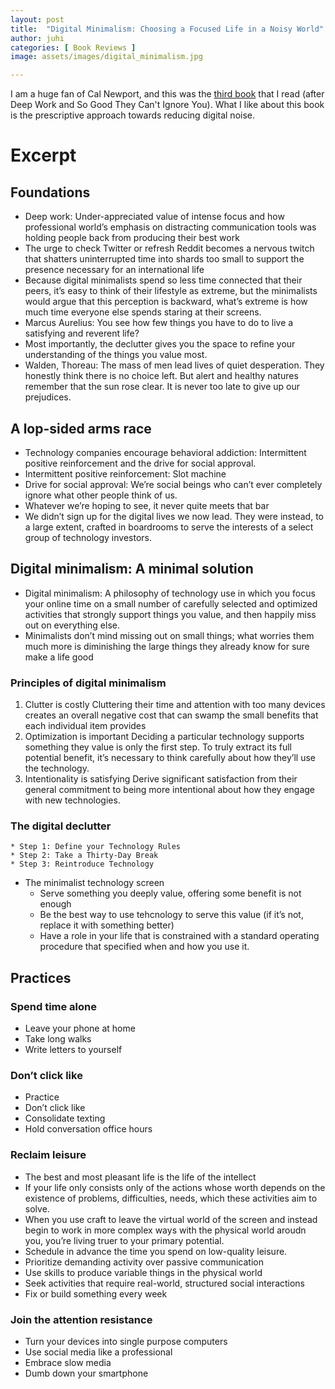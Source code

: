 ```yaml
---
layout: post
title:  "Digital Minimalism: Choosing a Focused Life in a Noisy World"
author: juhi
categories: [ Book Reviews ]
image: assets/images/digital_minimalism.jpg

---
```


I am a huge fan of Cal Newport, and this was the [third book](https://www.goodreads.com/book/show/40672036-digital-minimalism) that I read (after Deep Work and So Good They Can't Ignore You). What I like about this book is the prescriptive approach towards reducing digital noise.

# Excerpt
## Foundations
* Deep work: Under-appreciated value of intense focus and how professional world’s emphasis on distracting communication tools was holding people back from producing their best work
* The urge to check Twitter or refresh Reddit becomes a nervous twitch that shatters uninterrupted time into shards too small to support the presence necessary for an international life
* Because digital minimalists spend so less time connected that their peers, it’s easy to think of their lifestyle as extreme, but the minimalists would argue that this perception is backward, what’s extreme is how much time everyone else spends staring at their screens.
* Marcus Aurelius: You see how few things you have to do to live a satisfying and reverent life?
* Most importantly, the declutter gives you the space to refine your understanding of the things you value most. 
* Walden, Thoreau: The mass of men lead lives of quiet desperation. They honestly think there is no choice left. But alert and healthy natures remember that the sun rose clear. It is never too late to give up our prejudices.
## A lop-sided arms race
* Technology companies encourage behavioral addiction: Intermittent positive reinforcement and the drive for social approval.
* Intermittent positive reinforcement: Slot machine
* Drive for social approval: We’re social beings who can’t ever completely ignore what other people think of us.
* Whatever we’re hoping to see, it never quite meets that bar
* We didn’t sign up for the digital lives we now lead. They were instead, to a large extent, crafted in boardrooms to serve the interests of a select group of technology investors.

## Digital minimalism: A minimal solution
* Digital minimalism: A philosophy of technology use in which you focus your online time on a small number of carefully selected and optimized activities that strongly support things you value, and then happily miss out on everything else.
* Minimalists don’t mind missing out on small things; what worries them much more is diminishing the large things they already know for sure make a life good
### Principles of digital minimalism
1.  Clutter is costly
Cluttering their time and attention with too many devices creates an overall negative cost that can swamp the small benefits that each individual item provides
2. Optimization is important
Deciding a particular technology supports something they value is only the first step. To truly extract its full potential benefit, it’s necessary to think carefully about how they’ll use the technology.
3. Intentionality is satisfying
Derive significant satisfaction from their general commitment to being more intentional about how they engage with new technologies.

### The digital declutter
	* Step 1: Define your Technology Rules
	* Step 2: Take a Thirty-Day Break
	* Step 3: Reintroduce Technology
* The minimalist technology screen
	* Serve something you deeply value, offering some benefit is not enough
	* Be the best way to use tehcnology to serve this value (if it’s not, replace it with something better)
	* Have a role in your life that is constrained with a standard operating procedure that specified when and how you use it.
## Practices
### Spend time alone 
* Leave your phone at home
* Take long walks 
* Write letters to yourself

### Don’t click like
* Practice
* Don’t click like
* Consolidate texting
* Hold conversation office hours

### Reclaim leisure
* The best and most pleasant life is the life of the intellect
* If your life only consists only of the actions whose worth depends on the existence of problems, difficulties, needs, which these activities aim to solve.
* When you use craft to leave the virtual world of the screen and instead begin to work in more complex ways with the physical world aroudn you, you’re living truer to your primary potential.
* Schedule in advance the time you spend on low-quality leisure.
* Prioritize demanding activity over passive communication
* Use skills to produce variable things in the physical world
* Seek activities that require real-world, structured social interactions
* Fix or build something every week
### Join the attention resistance
* Turn your devices into single purpose computers
* Use social media like a professional
* Embrace slow media
* Dumb down your smartphone
